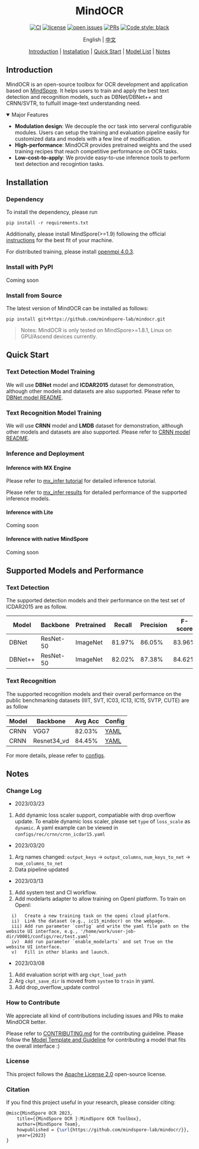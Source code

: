 
<div align="center">

# MindOCR

[![CI](https://github.com/mindspore-lab/mindocr/actions/workflows/ci.yml/badge.svg)](https://github.com/mindspore-lab/mindocr/actions/workflows/ci.yml)
[![license](https://img.shields.io/github/license/mindspore-lab/mindocr.svg)](https://github.com/mindspore-lab/mindocr/blob/main/LICENSE)
[![open issues](https://img.shields.io/github/issues/mindspore-lab/mindocr)](https://github.com/mindspore-lab/mindocr/issues)
[![PRs](https://img.shields.io/badge/PRs-welcome-pink.svg)](https://github.com/mindspore-lab/mindocr/pulls)
[![Code style: black](https://img.shields.io/badge/code%20style-black-000000.svg)](https://github.com/psf/black)


English | [中文](README_CN.md)

[Introduction](#introduction) |
[Installation](#installation) |
[Quick Start](#quick-start) |
[Model List](#supported-models-and-performance) |
[Notes](#notes)

</div>


## Introduction
MindOCR is an open-source toolbox for OCR development and application based on [MindSpore](https://www.mindspore.cn/en). It helps users to train and apply the best text detection and recognition models, such as DBNet/DBNet++ and CRNN/SVTR, to fulfuill image-text understanding need.


<details open>
<summary> Major Features </summary>

- **Modulation design**: We decouple the ocr task into serveral configurable modules. Users can setup the training and evaluation pipeline easily for customized data and models with a few line of modification.
- **High-performance**: MindOCR provides pretrained weights and the used training recipes that reach competitive performance on OCR tasks.
- **Low-cost-to-apply**: We provide easy-to-use inference tools to perform text detection and recogintion tasks. 
</details>


## Installation

### Dependency

To install the dependency, please run
```shell
pip install -r requirements.txt
```

Additionally, please install MindSpore(>=1.9) following the official [instructions](https://www.mindspore.cn/install) for the best fit of your machine. 

For distributed training, please install [openmpi 4.0.3](https://www.open-mpi.org/software/ompi/v4.0/).


### Install with PyPI

Coming soon

### Install from Source

The latest version of MindOCR can be installed as follows:
```shell
pip install git+https://github.com/mindspore-lab/mindocr.git
```

> Notes: MindOCR is only tested on MindSpore>=1.8.1, Linux on GPU/Ascend devices currently.

## Quick Start

### Text Detection Model Training

We will use **DBNet** model and **ICDAR2015** dataset for demonstration, although other models and datasets are also supported. Please refer to [DBNet model README](configs/det/dbnet/README.md).


### Text Recognition Model Training

We will use **CRNN** model and **LMDB** dataset for demonstration, although other models and datasets are also supported. Please refer to [CRNN model README](configs/rec/crnn/README.md).


### Inference and Deployment

#### Inference with MX Engine

Please refer to [mx_infer tutorial](docs/cn/inference_tutorial_cn.md) for detailed inference tutorial.

Please refer to [mx_infer results](docs/cn/inference_models_cn.md) for detailed performance of the supported inference models.

#### Inference with Lite 

Coming soon

#### Inference with native MindSpore

Coming soon

## Supported Models and Performance

### Text Detection  

The supported detection  models and their performance on the test set of ICDAR2015 are as follow.

| **Model** | **Backbone** | **Pretrained** | **Recall** | **Precision** | **F-score** | **Config**                                        | 
|-----------|--------------|----------------|------------|---------------|-------------|---------------------------------------------------|
| DBNet     | ResNet-50    | ImageNet       | 81.97%     | 86.05%        | 83.96%      | [YAML](configs/det/dbnet/db_r50_icdar15.yaml)     | 
| DBNet++   | ResNet-50    | ImageNet       | 82.02%     | 87.38%        | 84.62%      | [YAML](configs/det/dbnet++/db++_r50_icdar15.yaml) |

### Text Recognition

The supported recognition models and their overall performance on the public benchmarking datasets (IIIT, SVT, IC03, IC13, IC15, SVTP, CUTE) are as follow


| **Model** | **Backbone** | **Avg Acc**| **Config** | 
|-----------|--------------|----------------|------------|
| CRNN     | VGG7        | 82.03% 	| [YAML](configs/rec/crnn/crnn_vgg7.yaml)    | 
| CRNN     | Resnet34_vd    | 84.45% 	| [YAML](configs/rec/crnn/crnn_resnet34.yaml)     |


For more details, please refer to [configs](./configs).

## Notes

### Change Log
- 2023/03/23
1. Add dynamic loss scaler support, compatiable with drop overflow update. To enable dynamic loss scaler, please set `type` of `loss_scale` as `dynamic`. A yaml example can be viewed in `configs/rec/crnn/crnn_icdar15.yaml`

- 2023/03/20
1. Arg names changed: `output_keys` -> `output_columns`, `num_keys_to_net` -> `num_columns_to_net`
2. Data pipeline updated

- 2023/03/13
1. Add system test and CI workflow.
2. Add modelarts adapter to allow training on OpenI platform. To train on OpenI:
  ```text
    i)   Create a new training task on the openi cloud platform.
    ii)  Link the dataset (e.g., ic15_mindocr) on the webpage.
    iii) Add run parameter `config` and write the yaml file path on the website UI interface, e.g., '/home/work/user-job-dir/V0001/configs/rec/test.yaml'
    iv)  Add run parameter `enable_modelarts` and set True on the website UI interface.
    v)   Fill in other blanks and launch.
  ```

- 2023/03/08
1. Add evaluation script with  arg `ckpt_load_path`
2. Arg `ckpt_save_dir` is moved from `system` to `train` in yaml.
3. Add drop_overflow_update control

### How to Contribute

We appreciate all kind of contributions including issues and PRs to make MindOCR better.

Please refer to [CONTRIBUTING.md](CONTRIBUTING.md) for the contributing guideline. Please follow the [Model Template and Guideline](mindocr/models/README.md) for contributing a model that fits the overall interface :)

### License

This project follows the [Apache License 2.0](LICENSE.md) open-source license.

### Citation

If you find this project useful in your research, please consider citing:

```latex
@misc{MindSpore OCR 2023,
    title={{MindSpore OCR }:MindSpore OCR Toolbox},
    author={MindSpore Team},
    howpublished = {\url{https://github.com/mindspore-lab/mindocr/}},
    year={2023}
}
```
